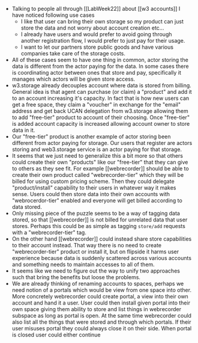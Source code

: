 - Talking to people all through [[LabWeek22]] about [[w3 accounts]] I have noticed following use cases
	- I like that user can bring their own storage so my product can just store the data and not worry about account creation etc...
	- I already have users and would prefer to avoid going through another registration flow, I would prefer to just pay for their usage.
	- I want to let our partners store public goods and have various companies take care of the storage costs.
- All of these cases seem to have one thing in common, actor storing the data is different from the actor paying for the data. In some cases there is coordinating actor between ones that store and pay, specifically it manages which actors will be given store access.
- w3.storage already decouples account where data is stored from billing. General idea is that agent can purchase (or claim) a "product" and add it to an account increasing it's capacity. In fact that is how new users can get a free space, they claim a "voucher" in exchange for the "email" address and get back UCAN delegation from w3.storage allowing them to add "free-tier" product to account of their choosing. Once "free-tier" is added account capacity is increased allowing account owner to store data in it.
- Our "free-tier" product is another example of actor storing been different from actor paying for storage. Our users that register are actors storing and web3.storage service is an actor paying for that storage.
- It seems that we just need to generalize this a bit more so that others could create their own "products" like our "free-tier" that they can give to others as they see fit. For example [[webrecorder]] should be able to create their own product called "webrecorder-tier" which they will be billed for using custom pricing scheme. Then they could delegate "product/install" capability to their users in whatever way it makes sense. Users could then store data into their own accounts with "webrocerdor-tier" enabled and everyone will get billed according to data stored.
- Only missing piece of the puzzle seems to be a way of tagging data stored, so that [[webrecorder]] is not billed for unrelated data that user stores. Perhaps this could be as simple as tagging `store/add` requests with a "webrecorder-tier" tag.
- On the other hand [[webrecorder]] could instead share store capabilities to their account instead. That way there is no need to create "webrecorder-tier" product or install it, but on flipside it harms user experience because data is suddenly scattered across various accounts and something needs to maintain accesses to all of them.
- It seems like we need to figure out the way to unify two approaches such that bring the benefits but loose the problems.
- We are already thinking of renaming accounts to spaces, perhaps we need notion of a portals which would be view from one space into other. More concretely webrecorder could create portal, a view into their own account and hand it a user. User could then install given portal into their own space giving them ability to store and list things in webrecorder subspace as long as portal is open. At the same time webrecorder could also list all the things that were stored and through which portals. If their user misuses portal they could always close it on their side. When portal is closed user could either continue